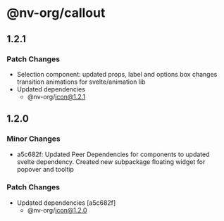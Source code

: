 # @nv-org/callout

## 1.2.1

### Patch Changes

- Selection component: updated props, label and options box changes transition animations for svelte/animation lib
- Updated dependencies
  - @nv-org/icon@1.2.1

## 1.2.0

### Minor Changes

- a5c682f: Updated Peer Dependencies for components to updated svelte dependency. Created new subpackage floating widget for popover and tooltip

### Patch Changes

- Updated dependencies [a5c682f]
  - @nv-org/icon@1.2.0
